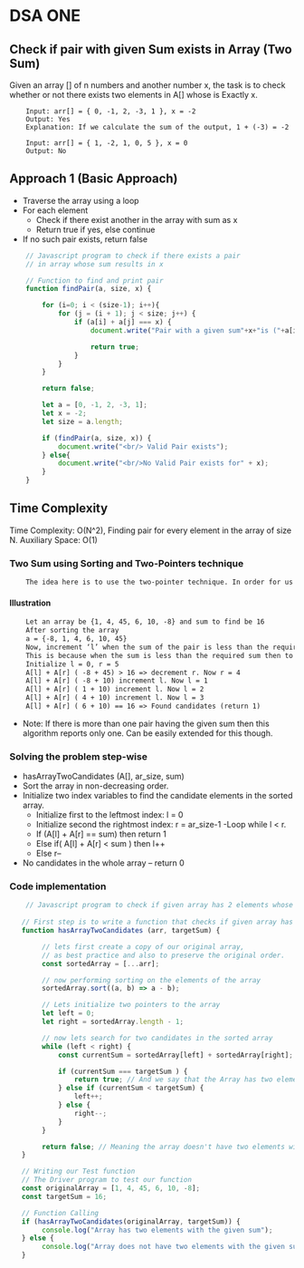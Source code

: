 # DSA ONE

## Check if pair with given Sum exists in Array (Two Sum)

Given an array [] of n numbers and another number x, the task is to check whether or not there exists two elements in A[] whose is Exactly x.

```text
    Input: arr[] = { 0, -1, 2, -3, 1 }, x = -2
    Output: Yes
    Explanation: If we calculate the sum of the output, 1 + (-3) = -2
```

```text
    Input: arr[] = { 1, -2, 1, 0, 5 }, x = 0
    Output: No
```

## Approach 1 (Basic Approach)

- Traverse the array using a loop
- For each element
  - Check if there exist another in the array with sum as x
  - Return true if yes, else continue
- If no such pair exists, return false

```js
    // Javascript program to check if there exists a pair
    // in array whose sum results in x

    // Function to find and print pair 
    function findPair(a, size, x) {

        for (i=0; i < (size-1); i++){
            for (j = (i + 1); j < size; j++) {
                if (a[i] + a[j] === x) {
                    document.write("Pair with a given sum"+x+"is ("+a[i]+", "+a[j]+")");

                    return true;
                }
            }
        }

        return false;

        let a = [0, -1, 2, -3, 1];
        let x = -2;
        let size = a.length;

        if (findPair(a, size, x)) {
            document.write("<br/> Valid Pair exists");
        } else{
            document.write("<br/>No Valid Pair exists for" + x);
        }
    }
```
## Time Complexity

Time Complexity: O(N^2), Finding pair for every element in the array of size N.
Auxiliary Space: O(1)

### Two Sum using Sorting and Two-Pointers technique

```txt
    The idea here is to use the two-pointer technique. In order for us to use the two-pointer technique, the array must be sorted. Once the array is sorted the two pointers can be taken and this marks the beginning and end of the array respectively. If the sum is greater than the sum of those two elements, shift the right pointer to decrease the value of the required sum and if the sum is lesser than the required value, shift the left pointer to increase the value of the required sum.
```

#### Illustration

```txt
    Let an array be {1, 4, 45, 6, 10, -8} and sum to find be 16
    After sorting the array 
    a = {-8, 1, 4, 6, 10, 45}
    Now, increment ‘l’ when the sum of the pair is less than the required sum and decrement ‘r’ when the sum of the pair is more than the required sum. 
    This is because when the sum is less than the required sum then to get the number which could increase the sum of pair, start moving from left to right(also sort the array) thus “l++” and vice versa.
    Initialize l = 0, r = 5 
    A[l] + A[r] ( -8 + 45) > 16 => decrement r. Now r = 4 
    A[l] + A[r] ( -8 + 10) increment l. Now l = 1 
    A[l] + A[r] ( 1 + 10) increment l. Now l = 2 
    A[l] + A[r] ( 4 + 10) increment l. Now l = 3 
    A[l] + A[r] ( 6 + 10) == 16 => Found candidates (return 1)
```

- Note: If there is more than one pair having the given sum then this algorithm reports only one. Can be easily extended for this though. 

### Solving the problem step-wise

- hasArrayTwoCandidates (A[], ar_size, sum)
- Sort the array in non-decreasing order.
- Initialize two index variables to find the candidate elements in the sorted array. 
  - Initialize first to the leftmost index: l = 0
  - Initialize second the rightmost index: r = ar_size-1
-Loop while l < r. 
  - If (A[l] + A[r] == sum) then return 1
  - Else if( A[l] + A[r] < sum ) then l++
  - Else r–
- No candidates in the whole array – return 0

### Code implementation

```js
    // Javascript program to check if given array has 2 elements whose sum is equal to the given value.
   
   // First step is to write a function that checks if given array has 2 elements whose sum is equal to the given value.
   function hasArrayTwoCandidates (arr, targetSum) {

        // lets first create a copy of our original array, 
        // as best practice and also to preserve the original order.
        const sortedArray = [...arr];

        // now performing sorting on the elements of the array
        sortedArray.sort((a, b) => a - b);

        // Lets initialize two pointers to the array
        let left = 0;
        let right = sortedArray.length - 1; 

        // now lets search for two candidates in the sorted array
        while (left < right) {
            const currentSum = sortedArray[left] + sortedArray[right];

            if (currentSum === targetSum ) {
                return true; // And we say that the Array has two elements with the given sum
            } else if (currentSum < targetSum) {
                left++;
            } else {
                right--;
            }
        }

        return false; // Meaning the array doesn't have two elements with the given sum
   }

   // Writing our Test function
   // The Driver program to test our function
   const originalArray = [1, 4, 45, 6, 10, -8];
   const targetSum = 16;

   // Function Calling
   if (hasArrayTwoCandidates(originalArray, targetSum)) {
        console.log("Array has two elements with the given sum");
   } else {
        console.log("Array does not have two elements with the given sum");
   }
    
```


